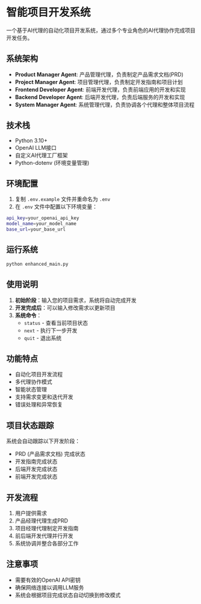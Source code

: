 # 智能项目开发系统

一个基于AI代理的自动化项目开发系统，通过多个专业角色的AI代理协作完成项目开发任务。

## 系统架构

- **Product Manager Agent**: 产品管理代理，负责制定产品需求文档(PRD)
- **Project Manager Agent**: 项目管理代理，负责制定开发指南和项目计划
- **Frontend Developer Agent**: 前端开发代理，负责前端应用的开发和实现
- **Backend Developer Agent**: 后端开发代理，负责后端服务的开发和实现
- **System Manager Agent**: 系统管理代理，负责协调各个代理和整体项目流程

## 技术栈

- Python 3.10+
- OpenAI LLM接口
- 自定义AI代理工厂框架
- Python-dotenv (环境变量管理)

## 环境配置

1. 复制 `.env.example` 文件并重命名为 `.env`
2. 在 `.env` 文件中配置以下环境变量：

```bash
api_key=your_openai_api_key
model_name=your_model_name
base_url=your_base_url
```

## 运行系统

```bash
python enhanced_main.py
```

## 使用说明

1. **初始阶段**：输入您的项目需求，系统将自动完成开发
2. **开发完成后**：可以输入修改需求以更新项目
3. **系统命令**：
   - `status` - 查看当前项目状态
   - `next` - 执行下一步开发
   - `quit` - 退出系统

## 功能特点

- 自动化项目开发流程
- 多代理协作模式
- 智能状态管理
- 支持需求变更和迭代开发
- 错误处理和异常恢复

## 项目状态跟踪

系统会自动跟踪以下开发阶段：
- PRD (产品需求文档) 完成状态
- 开发指南完成状态
- 后端开发完成状态
- 前端开发完成状态

## 开发流程

1. 用户提供需求
2. 产品经理代理生成PRD
3. 项目经理代理制定开发指南
4. 前后端开发代理并行开发
5. 系统协调并整合各部分工作

## 注意事项

- 需要有效的OpenAI API密钥
- 确保网络连接以调用LLM服务
- 系统会根据项目完成状态自动切换到修改模式

